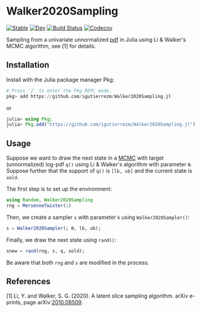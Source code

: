 # Walker2020Sampling

[![Stable](https://img.shields.io/badge/docs-stable-blue.svg)](https://igutierrezm.github.io/Walker2020Sampling.jl/stable)
[![Dev](https://img.shields.io/badge/docs-dev-blue.svg)](https://igutierrezm.github.io/Walker2020Sampling.jl/dev)
[![Build Status](https://github.com/igutierrezm/Walker2020Sampling.jl/workflows/CI/badge.svg)](https://github.com/igutierrezm/Walker2020Sampling.jl/actions)
[![Codecov](https://codecov.io/gh/igutierrezm/Walker2020Sampling.jl/branch/master/graph/badge.svg?token=oGQ0PYvaRZ)](https://codecov.io/gh/igutierrezm/Walker2020Sampling.jl)

Sampling from a univariate unnormalized [pdf](https://en.wikipedia.org/wiki/Probability_density_function) in Julia using Li \& Walker's MCMC algorithm, see [1] for details.

## Installation


Install with the Julia package manager Pkg:

```julia
# Press ']' to enter the Pkg REPL mode.
pkg> add https://github.com/igutierrezm/Walker2020Sampling.jl  
```

or

```julia
julia> using Pkg; 
julia> Pkg.add("https://github.com/igutierrezm/Walker2020Sampling.jl")
```

## Usage

Suppose we want to draw the next state in a [MCMC](https://en.wikipedia.org/wiki/Markov_chain_Monte_Carlo) with target (unnormalized) log-pdf `q()` using Li \& Walker's algorithm with parameter `θ`. Suppose further that the support of `q()` is `[lb, ub]` and the current state is `xold`.

The first step is to set up the environment:

```julia
using Random, Walker2020Sampling
rng = MersenneTwister(1)
```

Then, we create a sampler `s` with parameter `k` using `Walker2020Sampler()`:

```julia
s = Walker2020Sampler(; θ, lb, ub);
``` 

Finally, we draw the next state using `rand()`:

```julia
xnew = rand(rng, s, q, xold);
``` 

Be aware that both `rng` and `s` are modified in the process. 

## References

[1] Li, Y. and Walker, S. G. (2020). A latent slice sampling  algorithm. arXiv e-prints, page arXiv:[2010.08509](https://arxiv.org/abs/2010.08509).